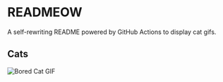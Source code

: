 # READMEOW

A self-rewriting README powered by GitHub Actions to display cat gifs.

## Cats

![Bored Cat GIF](https://media4.giphy.com/media/mlvseq9yvZhba/200.gif?cid=9acd02da025nkm18ab3tnahfelwqswq8t9i6de5kyrkb543a&ep=v1_gifs_search&rid=200.gif&ct=g)
